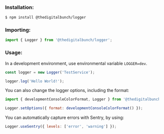 ### Installation:

```bash
$ npm install @thedigitalbunch/logger
```

### Importing:

```js
import { Logger } from '@thedigitalbunch/logger';
```

### Usage:

In a development environment, use environmental variable `LOGGER=dev`.

```js
const logger = new Logger('TestService');

logger.log('Hello World!');
```

You can also change the logger options, including the format:

```js
import { developmentConsoleColorFormat, Logger } from '@thedigitalbunch/logger';

Logger.setOptions({ format: developmentConsoleColorFormat() });
```

You can automatically capture errors with Sentry, by using:

```js
Logger.useSentry({ levels: ['error', 'warning'] });
```